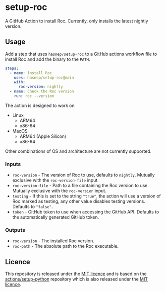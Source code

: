 # setup-roc

A GitHub Action to install Roc.
Currently, only installs the latest nightly version.

## Usage

Add a step that uses `hasnep/setup-roc` to a GitHub actions workflow file to install Roc and add the binary to the `PATH`.

```yaml
steps:
  - name: Install Roc
    uses: hasnep/setup-roc@main
    with:
      roc-version: nightly
  - name: Check the Roc version
    run: roc --version
```

The action is designed to work on

- Linux
  - ARM64
  - x86-64
- MacOS
  - ARM64 (Apple Silicon)
  - x86-64

Other combinations of OS and architecture are not currently supported.

### Inputs

- `roc-version` - The version of Roc to use, defaults to `nightly`.
  Mutually exclusive with the `roc-version-file` input.
- `roc-version-file` - Path to a file containing the Roc version to use.
  Mutually exclusive with the `roc-version` input.
- `testing` - If this is set to the string `"true"`, the action will use a version of Roc marked as testing, any other value disables testing versions.
  Defaults to `"false"`.
- `token` - GitHub token to use when accessing the GitHub API.
  Defaults to the automatically generated GitHub token.

### Outputs

- `roc-version` - The installed Roc version.
- `roc-path` - The absolute path to the Roc executable.

## Licence

This repository is released under the [MIT licence](./LICENCE) and is based on the [actions/setup-python](https://github.com/actions/setup-python) repository which is also released under the [MIT licence](./LICENCE-actions-setup-python).
